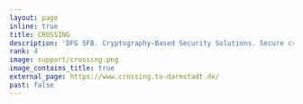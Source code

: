 ```yaml
---
layout: page
inline: true
title: CROSSING
description: 'DFG SFB. Cryptography-Based Security Solutions. Secure cryptography-based software for next generation computing environments.'
rank: 4
image: support/crossing.png
image_contains_title: true
external_page: https://www.crossing.tu-darmstadt.de/
past: false
---
```

